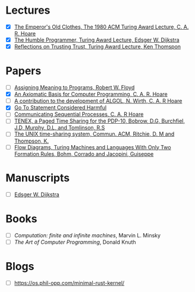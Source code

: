 # Lectures
- [x] [The Emperor's Old Clothes, The 1980 ACM Turing Award Lecture, C. A. R. Hoare](https://www.cs.fsu.edu/~engelen/courses/COP4610/hoare.pdf)
- [x] [The Humble Programmer, Turing Award Lecture, Edsger W. Dijkstra](https://www.cs.utexas.edu/users/EWD/ewd03xx/EWD340.PDF)
- [x] [Reflections on Trusting Trust, Turing Award Lecture, Ken Thomspon](https://www.jmeiners.com/efficient-programming-with-components/papers/trusting-trust-thompson.pdf)

# Papers
- [ ] [Assigning Meaning to Programs, Robert W. Floyd](https://people.eecs.berkeley.edu/~necula/Papers/FloydMeaning.pdf)
- [x] [An Axiomatic Basis for Computer Programming, C. A. R. Hoare](https://dl.acm.org/doi/pdf/10.1145/363235.363259)
- [ ] [A contribution to the development of ALGOL, N. Wirth, C. A. R Hoare](https://dl.acm.org/doi/pdf/10.5555/63445.C1104358)
- [x] [Go To Statement Considered Harmful](https://homepages.cwi.nl/~storm/teaching/reader/Dijkstra68.pdf)
- [ ] [Communicating Sequential Processes, C. A. R Hoare](https://www.cs.cmu.edu/~crary/819-f09/Hoare78.pdf)
- [ ] [TENEX, a Paged Time Sharing for the PDP-10, Bobrow, D.G, Burchfiel, J.D, Murphy, D.L, and Tomlinson, R.S](https://dl.acm.org/doi/pdf/10.1145/361268.361271)
- [ ] [The UNIX time-sharing system, Commun. ACM, Ritchie, D. M and Thompson, K.](https://dl.acm.org/doi/pdf/10.1145/361011.361061)
- [ ] [Flow Diagrams, Turing Machines and Languages With Only Two Formation Rules, Bohm, Corrado and Jacopini, Guiseppe](https://www.cs.unibo.it/~martini/PP/bohm-jac.pdf)

# Manuscripts
- [ ] [Edsger W. Dijkstra](https://www.cs.utexas.edu/users/EWD/)

# Books
- [ ] _Computation: finite and infinite machines_, Marvin L. Minsky
- [ ] _The Art of Computer Programming_, Donald Knuth

# Blogs
- [ ] https://os.phil-opp.com/minimal-rust-kernel/